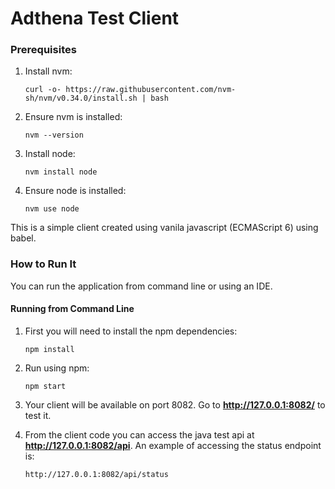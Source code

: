 Adthena Test Client
================

### Prerequisites

1. Install nvm:
    ```
    curl -o- https://raw.githubusercontent.com/nvm-sh/nvm/v0.34.0/install.sh | bash
    ```
2. Ensure nvm is installed:
    ```
    nvm --version
    ```
3. Install node:
    ```
    nvm install node
    ```
4. Ensure node is installed:
    ```
    nvm use node
    ```

This is a simple client created using vanila javascript (ECMAScript 6) using babel.

### How to Run It

You can run the application from command line or using an IDE.

#### Running from Command Line

1. First you will need to install the npm dependencies:
    ```
    npm install
    ```
    
2. Run using npm:
    ```
    npm start
    ```

3. Your client will be available on port 8082. Go to **http://127.0.0.1:8082/** to test it.

4. From the client code you can access the java test api at **http://127.0.0.1:8082/api**. An example of accessing the status endpoint is:
    ```
    http://127.0.0.1:8082/api/status
    ```

